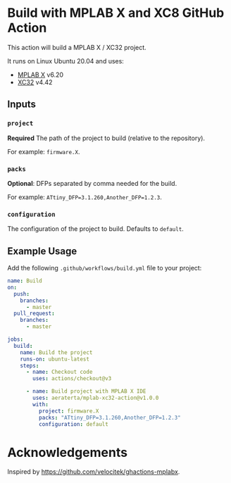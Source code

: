 # Build with MPLAB X and XC8 GitHub Action

This action will build a MPLAB X / XC32 project.

It runs on Linux Ubuntu 20.04 and uses:

* [MPLAB X](https://www.microchip.com/en-us/tools-resources/develop/mplab-x-ide) v6.20
* [XC32](https://www.microchip.com/en-us/tools-resources/develop/mplab-xc-compilers/xc32) v4.42

## Inputs

### `project`

**Required** The path of the project to build (relative to the repository). 

For example: `firmware.X`.

### `packs`

**Optional**: DFPs separated by comma needed for the build.

For example: `ATtiny_DFP=3.1.260,Another_DFP=1.2.3`.

### `configuration`

The configuration of the project to build. Defaults to `default`.

## Example Usage

Add the following `.github/workflows/build.yml` file to your project:

```yaml
name: Build
on:
  push:
    branches:
      - master
  pull_request:
    branches:
      - master

jobs:
  build:
    name: Build the project
    runs-on: ubuntu-latest
    steps:
      - name: Checkout code
        uses: actions/checkout@v3

      - name: Build project with MPLAB X IDE
        uses: aeraterta/mplab-xc32-action@v1.0.0
        with:
          project: firmware.X
          packs: "ATtiny_DFP=3.1.260,Another_DFP=1.2.3"
          configuration: default

```

# Acknowledgements

Inspired by <https://github.com/velocitek/ghactions-mplabx>.  
